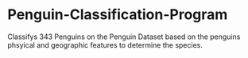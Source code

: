 # Penguin-Classification-Program
Classifys 343 Penguins on the Penguin Dataset based on the penguins phsyical and geographic features to determine the species. 
